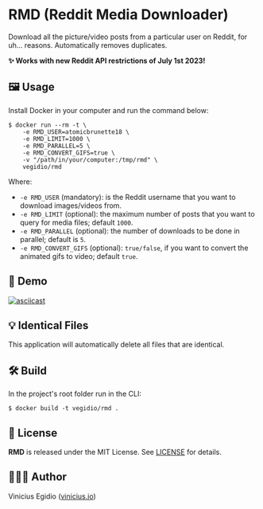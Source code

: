 # RMD (Reddit Media Downloader)

Download all the picture/video posts from a particular user on Reddit, for uh... reasons. Automatically removes duplicates.

**✨ Works with new Reddit API restrictions of July 1st 2023!**

## 🖼️ Usage

Install Docker in your computer and run the command below:

```
$ docker run --rm -t \
    -e RMD_USER=atomicbrunette18 \
    -e RMD_LIMIT=1000 \
    -e RMD_PARALLEL=5 \
    -e RMD_CONVERT_GIFS=true \
    -v "/path/in/your/computer:/tmp/rmd" \
    vegidio/rmd
```

Where:

- `-e RMD_USER` (mandatory): is the Reddit username that you want to download images/videos from.
- `-e RMD_LIMIT` (optional): the maximum number of posts that you want to query for media files; default `1000`.
- `-e RMD_PARALLEL` (optional): the number of downloads to be done in parallel; default is `5`.
- `-e RMD_CONVERT_GIFS` (optional): `true/false`, if you want to convert the animated gifs to video; default `true`.

## 🎥 Demo

[![asciicast](https://asciinema.org/a/RSDb5W85jgF51Z4fx0jjd4avE.svg)](https://asciinema.org/a/RSDb5W85jgF51Z4fx0jjd4avE)

## 💡 Identical Files

This application will automatically delete all files that are identical.

## 🛠️ Build

In the project's root folder run in the CLI:

```
$ docker build -t vegidio/rmd .
```

## 📝 License

**RMD** is released under the MIT License. See [LICENSE](LICENSE) for details.

## 👨🏾‍💻 Author

Vinicius Egidio ([vinicius.io](http://vinicius.io))